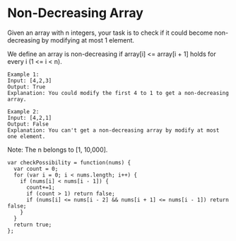 # Non-Decreasing Array

Given an array with n integers, your task is to check if it could become non-decreasing by modifying at most 1 element.

We define an array is non-decreasing if array[i] <= array[i + 1] holds for every i (1 <= i < n).

```
Example 1:
Input: [4,2,3]
Output: True
Explanation: You could modify the first 4 to 1 to get a non-decreasing array.

Example 2:
Input: [4,2,1]
Output: False
Explanation: You can't get a non-decreasing array by modify at most one element.
```
Note: The n belongs to [1, 10,000].

```
var checkPossibility = function(nums) {
  var count = 0;
  for (var i = 0; i < nums.length; i++) {
    if (nums[i] < nums[i - 1]) {
      count+=1;
      if (count > 1) return false;
      if (nums[i] <= nums[i - 2] && nums[i + 1] <= nums[i - 1]) return false;
    }
  }
  return true;
};
```
